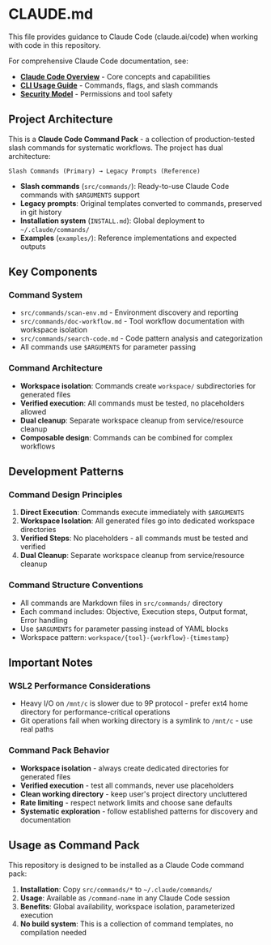 # CLAUDE.md

This file provides guidance to Claude Code (claude.ai/code) when working with code in this repository.

For comprehensive Claude Code documentation, see:
- **[Claude Code Overview](https://docs.anthropic.com/en/docs/claude-code/overview)** - Core concepts and capabilities
- **[CLI Usage Guide](https://docs.anthropic.com/en/docs/claude-code/cli-usage)** - Commands, flags, and slash commands
- **[Security Model](https://docs.anthropic.com/en/docs/claude-code/security)** - Permissions and tool safety

## Project Architecture

This is a **Claude Code Command Pack** - a collection of production-tested slash commands for systematic workflows. The project has dual architecture:

```
Slash Commands (Primary) → Legacy Prompts (Reference)
```

- **Slash commands** (`src/commands/`): Ready-to-use Claude Code commands with `$ARGUMENTS` support
- **Legacy prompts**: Original templates converted to commands, preserved in git history
- **Installation system** (`INSTALL.md`): Global deployment to `~/.claude/commands/`
- **Examples** (`examples/`): Reference implementations and expected outputs

## Key Components

### Command System
- `src/commands/scan-env.md` - Environment discovery and reporting
- `src/commands/doc-workflow.md` - Tool workflow documentation with workspace isolation
- `src/commands/search-code.md` - Code pattern analysis and categorization
- All commands use `$ARGUMENTS` for parameter passing

### Command Architecture
- **Workspace isolation**: Commands create `workspace/` subdirectories for generated files
- **Verified execution**: All commands must be tested, no placeholders allowed
- **Dual cleanup**: Separate workspace cleanup from service/resource cleanup
- **Composable design**: Commands can be combined for complex workflows

## Development Patterns

### Command Design Principles
1. **Direct Execution**: Commands execute immediately with `$ARGUMENTS`
2. **Workspace Isolation**: All generated files go into dedicated workspace directories
3. **Verified Steps**: No placeholders - all commands must be tested and verified
4. **Dual Cleanup**: Separate workspace cleanup from service/resource cleanup

### Command Structure Conventions
- All commands are Markdown files in `src/commands/` directory
- Each command includes: Objective, Execution steps, Output format, Error handling
- Use `$ARGUMENTS` for parameter passing instead of YAML blocks
- Workspace pattern: `workspace/{tool}-{workflow}-{timestamp}`

## Important Notes

### WSL2 Performance Considerations
- Heavy I/O on `/mnt/c` is slower due to 9P protocol - prefer ext4 home directory for performance-critical operations
- Git operations fail when working directory is a symlink to `/mnt/c` - use real paths

### Command Pack Behavior
- **Workspace isolation** - always create dedicated directories for generated files
- **Verified execution** - test all commands, never use placeholders
- **Clean working directory** - keep user's project directory uncluttered
- **Rate limiting** - respect network limits and choose sane defaults
- **Systematic exploration** - follow established patterns for discovery and documentation

## Usage as Command Pack

This repository is designed to be installed as a Claude Code command pack:

1. **Installation**: Copy `src/commands/*` to `~/.claude/commands/`  
2. **Usage**: Available as `/command-name` in any Claude Code session
3. **Benefits**: Global availability, workspace isolation, parameterized execution
4. **No build system**: This is a collection of command templates, no compilation needed